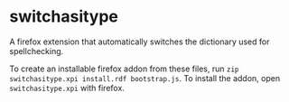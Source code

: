 switchasitype
=============

A firefox extension that automatically switches the dictionary used for spellchecking.

To create an installable firefox addon from these files, run `zip switchasitype.xpi install.rdf bootstrap.js`. To install the addon, open `switchasitype.xpi` with firefox.
